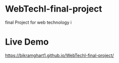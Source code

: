 # WebTechI-final-project
final Project for web technology i

# Live Demo 
https://bikramghart1.github.io/WebTechI-final-project/
